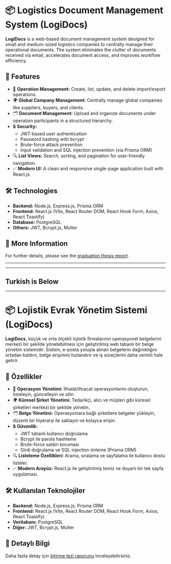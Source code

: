 # 📦 Logistics Document Management System (LogiDocs)

**LogiDocs** is a web-based document management system designed for small and medium-sized logistics companies to centrally manage their operational documents. The system eliminates the clutter of documents received via email, accelerates document access, and improves workflow efficiency.

## 🚀 Features

- 📁 **Operation Management:** Create, list, update, and delete import/export operations.
- 🌍 **Global Company Management:** Centrally manage global companies like suppliers, buyers, and clients.
- 🗂️ **Document Management:** Upload and organize documents under operation participants in a structured hierarchy.
- 🔒 **Security:**
  - JWT-based user authentication
  - Password hashing with bcrypt
  - Brute-force attack prevention
  - Input validation and SQL injection prevention (via Prisma ORM)
- 🔍 **List Views:** Search, sorting, and pagination for user-friendly navigation.
- ✅ **Modern UI:** A clean and responsive single-page application built with React.js.

## 🛠️ Technologies

- **Backend:** Node.js, Express.js, Prisma ORM
- **Frontend:** React.js (Vite, React Router DOM, React Hook Form, Axios, React Toastify)
- **Database:** PostgreSQL
- **Others:** JWT, Bcrypt.js, Multer

## 📖 More Information

For further details, please see the [graduation thesis report](https://github.com/AytekSangun/LojistikEvrakYonetimi/blob/main/Graduation%20Thesis.pdf).

---
---
**Turkish is Below**
---
---

# 📦 Lojistik Evrak Yönetim Sistemi (LogiDocs)

**LogiDocs**, küçük ve orta ölçekli lojistik firmalarının operasyonel belgelerini merkezi bir şekilde yönetebilmesi için geliştirilmiş web tabanlı bir belge yönetim sistemidir. Sistem, e-posta yoluyla alınan belgelerin dağınıklığını ortadan kaldırır, belge erişimini hızlandırır ve iş süreçlerini daha verimli hale getirir.

## 🚀 Özellikler

- 📁 **Operasyon Yönetimi:** İthalat/ihracat operasyonlarını oluşturun, listeleyin, güncelleyin ve silin.
- 🌍 **Küresel Şirket Yönetimi:** Tedarikçi, alıcı ve müşteri gibi küresel şirketleri merkezi bir şekilde yönetin.
- 🗂️ **Belge Yönetimi:** Operasyonlara bağlı şirketlere belgeler yükleyin, düzenli bir hiyerarşi ile saklayın ve kolayca erişin.
- 🔒 **Güvenlik:**
  - JWT tabanlı kullanıcı doğrulama
  - Bcrypt ile parola hashleme
  - Brute-force saldırı koruması
  - Girdi doğrulama ve SQL injection önleme (Prisma ORM)
- 🔍 **Listeleme Özellikleri:** Arama, sıralama ve sayfalama ile kullanıcı dostu listeler.
- ✅ **Modern Arayüz:** React.js ile geliştirilmiş temiz ve duyarlı bir tek sayfa uygulaması.

## 🛠️ Kullanılan Teknolojiler

- **Backend:** Node.js, Express.js, Prisma ORM
- **Frontend:** React.js (Vite, React Router DOM, React Hook Form, Axios, React Toastify)
- **Veritabanı:** PostgreSQL
- **Diğer:** JWT, Bcrypt.js, Multer

## 📖 Detaylı Bilgi

Daha fazla detay için [bitirme tezi raporunu](https://github.com/AytekSangun/LojistikEvrakYonetimi/blob/main/Graduation%20Thesis.pdf) inceleyebilirsiniz.
